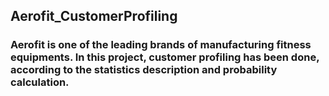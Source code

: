 ## Aerofit_CustomerProfiling
### Aerofit is one of the leading brands of manufacturing fitness equipments. In this project, customer profiling has been done, according to the statistics description and probability calculation. 
